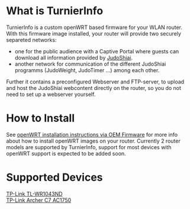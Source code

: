 # What is TurnierInfo
TurnierInfo is a custom openWRT based firmware for your WLAN router. With this firmware image installed, your router will provide two securely separeted networks:
* one for the public audience with a Captive Portal where guests can download all information provided by [JudoShiai](http://www.judoshiai.fi/index-en.php).
* another network for communication of the different JudoShiai programms (JudoWeight, JudoTimer ...) among each other.

Further it contains a preconfigured Webserver and FTP-server, to upload and host the JudoShiai webcontent directly on the router, so you do not need to set up a webserver yourself.
# How to Install
See [openWRT installation instructions via OEM Firmware](https://openwrt.org/docs/guide-user/installation/generic.flashing#method_1via_oem_firmware) for more info about how to install openWRT images on your router.
Currently 2 router models are supported by TurnierInfo, support for most devices with openWRT support is expected to be added soon.
# Supported Devices
[TP-Link TL-WR1043ND](https://openwrt.org/toh/tp-link/tl-wr1043nd)  
[TP-Link Archer C7 AC1750](https://openwrt.org/toh/tp-link/archer-c7-1750)
